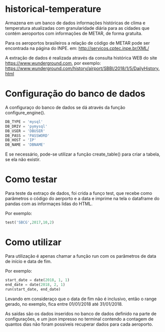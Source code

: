 # historical-temperature
Armazena em um banco de dados informações históricas de clima e temperatura atualizadas com granularidade diária para as cidades que contém aeroportos com informações de METAR, de forma gratuíta.

Para os aeroportos brasileiros a relação de código de METAR pode ser encontrada na página do INPE. em: http://servicos.cptec.inpe.br/XML/

A extração de dados é realizada através da consulta histórica WEB do site https://www.wunderground.com, por exemplo: https://www.wunderground.com/history/airport/SBBI/2018/1/5/DailyHistory.html

# Configuração do banco de dados
A configuraço do banco de dados se dá através da função configure_engine().
```Python
DB_TYPE = 'mysql'
DB_DRIV = 'pymysql'
DB_USER = 'DBUSER'
DB_PASS = 'PASSWORD'
DB_HOST = 'IP'
DB_NAME = 'DBNAME'
```
E se necessário, pode-se utilizar a função create_table() para criar a tabela, se ela não existir.

# Como testar
Para teste da extraço de dados, foi crida a funço test, que recebe como parâmetros o código do aerporto e a data e imprime na tela o dataframe do pandas com as informaçes lidas do HTML.

Por exemplo:
```Python
test('SBCG',2017,10,2)
```

# Como utilizar
Para utilização é apenas chamar a função run com os parâmetros de data de início e data de fim.

Por exemplo:
```Python
start_date = date(2018, 1, 1)
end_date = date(2018, 2, 1) 
run(start_date, end_date)
```
Levando em consideraço que o data de fim não é inclusivo, então o range gerado, no exemplo, fica entre 01/01/2018 até 31/01/2018.

As saídas são os dados inseridos no banco de dados definido na parte de configurações, e um json impresso no terminal contendo a contagem de quantos dias não foram possíveis recuperar dados para cada aeroporto.
